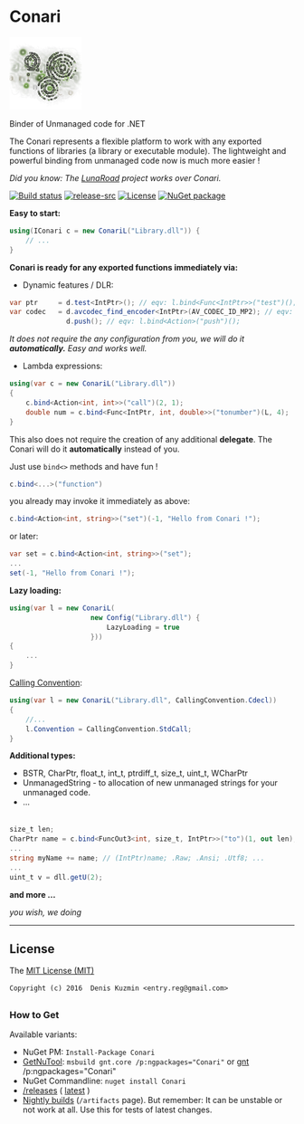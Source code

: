 # Conari

[![](https://raw.githubusercontent.com/3F/Conari/master/Conari/Resources/Conari_v1.png)](https://github.com/3F/Conari/fork)

Binder of Unmanaged code for .NET

The Conari represents a flexible platform to work with any exported functions of libraries (a library or executable module). The lightweight and powerful binding from unmanaged code now is much more easier !

*Did you know: The [LunaRoad](https://github.com/3F/LunaRoad) project works over Conari.*

[![Build status](https://ci.appveyor.com/api/projects/status/qc1d3ofsso8fd67t/branch/master?svg=true)](https://ci.appveyor.com/project/3Fs/conari/branch/master)
[![release-src](https://img.shields.io/github/release/3F/Conari.svg)](https://github.com/3F/Conari/releases/latest)
[![License](https://img.shields.io/badge/License-MIT-74A5C2.svg)](https://github.com/3F/Conari/blob/master/LICENSE)
[![NuGet package](https://img.shields.io/nuget/v/Conari.svg)](https://www.nuget.org/packages/Conari/) 

**Easy to start:**

```csharp
using(IConari c = new ConariL("Library.dll")) {
    // ...
}
```

**Conari is ready for any exported functions immediately via:**

* Dynamic features / DLR:

```csharp
var ptr     = d.test<IntPtr>(); // eqv: l.bind<Func<IntPtr>>("test")();
var codec   = d.avcodec_find_encoder<IntPtr>(AV_CODEC_ID_MP2); // eqv: l.bind<Func<ulong, IntPtr>>("avcodec_find_encoder")(AV_CODEC_ID_MP2);
              d.push(); // eqv: l.bind<Action>("push")();
```

*It does not require the any configuration from you, we will do it* ***automatically.*** *Easy and works well.*

* Lambda expressions:

```csharp
using(var c = new ConariL("Library.dll"))
{
    c.bind<Action<int, int>>("call")(2, 1); 
    double num = c.bind<Func<IntPtr, int, double>>("tonumber")(L, 4);
}
```

This also does not require the creation of any additional **delegate**. The Conari will do it **automatically** instead of you.

Just use `bind<>` methods and have fun !

```csharp
c.bind<...>("function")
```

you already may invoke it immediately as above:

```csharp
c.bind<Action<int, string>>("set")(-1, "Hello from Conari !");
```

or later:

```csharp
var set = c.bind<Action<int, string>>("set");
...
set(-1, "Hello from Conari !");
```

**Lazy loading:**

```csharp
using(var l = new ConariL(
                    new Config("Library.dll") {
                        LazyLoading = true
                    }))
{
    ...
}
```

[Calling Convention](https://msdn.microsoft.com/en-us/library/system.runtime.interopservices.callingconvention.aspx):

```csharp
using(var l = new ConariL("Library.dll", CallingConvention.Cdecl))
{
    //...
    l.Convention = CallingConvention.StdCall;
}
```

**Additional types:**

* BSTR, CharPtr, float_t, int_t, ptrdiff_t, size_t, uint_t, WCharPtr
* UnmanagedString - to allocation of new unmanaged strings for your unmanaged code.
* ...

```csharp

size_t len;
CharPtr name = c.bind<FuncOut3<int, size_t, IntPtr>>("to")(1, out len);
...
string myName += name; // (IntPtr)name; .Raw; .Ansi; .Utf8; ...
...
uint_t v = dll.getU(2);
```


**and more ...** 

*you wish, we doing*

----


## License

The [MIT License (MIT)](https://github.com/3F/Conari/blob/master/LICENSE)

```
Copyright (c) 2016  Denis Kuzmin <entry.reg@gmail.com>
```

##

### How to Get

Available variants:

* NuGet PM: `Install-Package Conari`
* [GetNuTool](https://github.com/3F/GetNuTool): `msbuild gnt.core /p:ngpackages="Conari"` or [gnt](https://github.com/3F/GetNuTool/releases/download/v1.5/gnt.bat) /p:ngpackages="Conari"
* NuGet Commandline: `nuget install Conari`
* [/releases](https://github.com/3F/Conari/releases) ( [latest](https://github.com/3F/Conari/releases/latest) )
* [Nightly builds](https://ci.appveyor.com/project/3Fs/conari/history) (`/artifacts` page). But remember: It can be unstable or not work at all. Use this for tests of latest changes.
